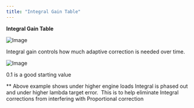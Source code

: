 ```yaml
---
title: "Integral Gain Table"
---
```


**Integral Gain Table**


![Image](</lib/Lambda I gain.jpg>)


Integral gain controls how much adaptive correction is needed over time.


![Image](</lib/NewItem440.png>)


&#48;.1 is a good starting value


\*\* Above example shows under higher engine loads Integral is phased out and under higher lambda target error.&nbsp; This is to help eliminate Integral corrections from interfering with Proportional correction

